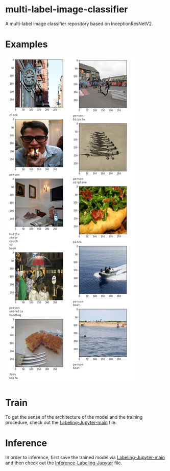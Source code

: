 # multi-label-image-classifier
A multi-label image classifier repository based on InceptionResNetV2.

# Examples
![example samples](img/example.png)

# Train
To get the sense of the architecture of the model and the training procedure, check out the [Labeling-Jupyter-main](Labeling-Jupyter-main.ipynb) file.

# Inference
In order to inference, first save the trained model via [Labeling-Jupyter-main](Labeling-Jupyter-main.ipynb) and then check out the [Inference-Labeling-Jupyter](Inference-Labeling-Jupyter.ipynb) file.
